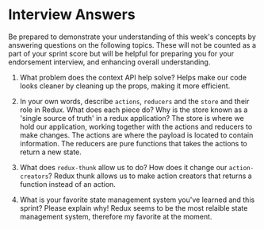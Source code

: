 # Interview Answers
Be prepared to demonstrate your understanding of this week's concepts by answering questions on the following topics. These will not be counted as a part of your sprint score but will be helpful for preparing you for your endorsement interview, and enhancing overall understanding.

1. What problem does the context API help solve?
Helps make our code looks cleaner by cleaning up the props, making it more efficient.

2. In your own words, describe `actions`, `reducers` and the `store` and their role in Redux. What does each piece do? Why is the store known as a 'single source of truth' in a redux application?
The store is where we hold our application, working together with the actions and reducers to make changes. The actions are where the payload is located to contain information. The reducers are pure functions that takes the actions to return a new state.

3. What does `redux-thunk` allow us to do? How does it change our `action-creators`?
Redux thunk allows us to make action creators that returns a function instead of an action. 

4. What is your favorite state management system you've learned and this sprint? Please explain why!
Redux seems to be the most relaible state management system, therefore my favorite at the moment.